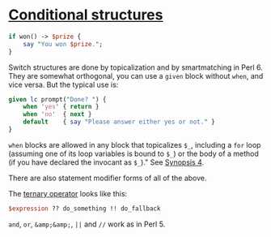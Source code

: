 [1]: http://rosettacode.org/wiki/Conditional_structures

# [Conditional structures][1]

```perl
if won() -> $prize {
    say "You won $prize.";
}
```


Switch structures are done by topicalization and by smartmatching in Perl 6. They are somewhat orthogonal, you can use a `given` block without `when`, and vice versa. But the typical use is:

```perl
given lc prompt("Done? ") {
    when 'yes' { return }
    when 'no'  { next }
    default    { say "Please answer either yes or not." }
}
```


`when` blocks are allowed in any block that topicalizes `$_`, including a
`for` loop (assuming one of its loop variables is bound to `$_`)
or the body of a method (if you have declared the invocant as `$_`)." See [Synopsis 4](http://perlcabal.org/syn/S04.html#Switch_statements).



There are also statement modifier forms of all of the above.



The [ternary operator](http://en.wikipedia.org/wiki/ternary_operator) looks like this:

```perl
$expression ?? do_something !! do_fallback
```


`and`, `or`, `&amp;&amp;`, `||` and `//` work as in Perl 5.